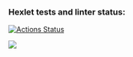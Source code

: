### Hexlet tests and linter status:

[![Actions Status](https://github.com/natalialabunskaia/frontend-project-44/actions/workflows/hexlet-check.yml/badge.svg)](https://github.com/natalialabunskaia/frontend-project-44/actions)

<a href="https://codeclimate.com/github/natalialabunskaia/frontend-project-44/maintainability"><img src="https://api.codeclimate.com/v1/badges/4f4154b87e8a4df455a1/maintainability" /></a>

